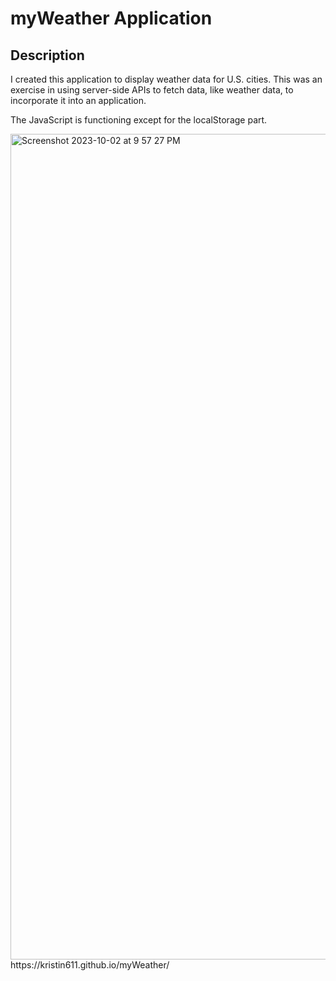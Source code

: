 # myWeather Application

## Description

I created this application to display weather data for U.S. cities. 
This was an exercise in using server-side APIs to fetch data, like weather data, to incorporate it into an application. 

The JavaScript is functioning except for the localStorage part. 

<img width="1321" alt="Screenshot 2023-10-02 at 9 57 27 PM" src="https://github.com/Kristin611/myWeather/assets/131815565/e671c8d2-54a3-4611-844a-79d37c76a952">
https://kristin611.github.io/myWeather/